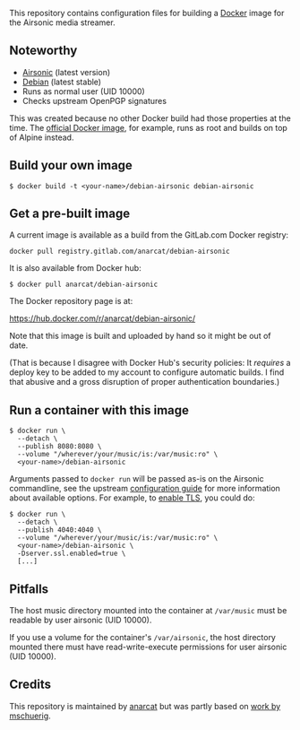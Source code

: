 This repository contains configuration files for building a 
[Docker](http://docker.io) image for the Airsonic media streamer.

## Noteworthy

* [Airsonic](http://airsonic.org/) (latest version)
* [Debian](https://debian.org/) (latest stable)
* Runs as normal user (UID 10000)
* Checks upstream OpenPGP signatures

This was created because no other Docker build had those properties at
the time. The [official Docker image](https://github.com/airsonic/airsonic/blob/master/install/docker/Dockerfile), for example, runs as root
and builds on top of Alpine instead.

## Build your own image

```shell
$ docker build -t <your-name>/debian-airsonic debian-airsonic
```

## Get a pre-built image

A current image is available as a build from the GitLab.com Docker
registry:

    docker pull registry.gitlab.com/anarcat/debian-airsonic

It is also available from Docker hub:

```shell
$ docker pull anarcat/debian-airsonic
```

The Docker repository page is at:

https://hub.docker.com/r/anarcat/debian-airsonic/

Note that this image is built and uploaded by hand so it might be out
of date.

(That is because I disagree with Docker Hub's security policies: It
*requires* a deploy key to be added to my account to configure
automatic builds. I find that abusive and a gross disruption of proper
authentication boundaries.)

## Run a container with this image

```shell
$ docker run \
  --detach \
  --publish 8080:8080 \
  --volume "/wherever/your/music/is:/var/music:ro" \
  <your-name>/debian-airsonic
```

Arguments passed to `docker run` will be passed as-is on the
Airsonic commandline, see the upstream [configuration guide](https://airsonic.github.io/docs/configure/standalone/) for
more information about available options. For example,
to [enable TLS](https://docs.spring.io/spring-boot/docs/1.4.5.RELEASE/reference/htmlsingle/#production-ready-management-specific-ssl), you could do:

```shell
$ docker run \
  --detach \
  --publish 4040:4040 \
  --volume "/wherever/your/music/is:/var/music:ro" \
  <your-name>/debian-airsonic \
  -Dserver.ssl.enabled=true \
  [...]
```

## Pitfalls

The host music directory mounted into the container at `/var/music` must be
readable by user airsonic (UID 10000).

If you use a volume for the container's `/var/airsonic`, the host directory
mounted there must have read-write-execute permissions for user
airsonic (UID 10000).

## Credits

This repository is maintained by [anarcat](https://anarc.at/) but was partly based on
[work by mschuerig](https://github.com/mschuerig/subsonic-docker-image).
